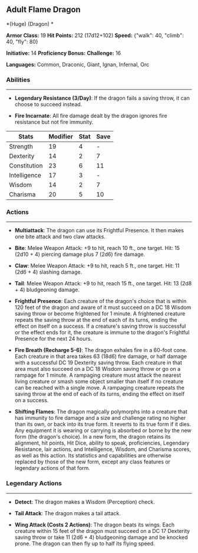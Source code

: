 ## Adult Flame Dragon
*(Huge) (Dragon) *

**Armor Class:** 19
**Hit Points:** 212 (17d12+102)
**Speed:** {"walk": 40, "climb": 40, "fly": 80}

**Initiative:** 14
**Proficiency Bonus:**
**Challenge:** 16

**Languages:** Common, Draconic, Giant, Ignan, Infernal, Orc

### Abilities
 --- 
- **Legendary Resistance (3/Day)**: If the dragon fails a saving throw, it can choose to succeed instead.

- **Fire Incarnate**: All fire damage dealt by the dragon ignores fire resistance but not fire immunity.



| Stats | Modifier | Stat | Save
| ---- | ---- | ---- | ---- |
| Strength | 19 | 4 | - |
| Dexterity | 14 | 2 | 7 |
| Constitution | 23 | 6 | 11 |
| Intelligence | 17 | 3 | - |
| Wisdom | 14 | 2 | 7 |
| Charisma | 20 | 5 | 10 |

### Actions
 --- 
- **Multiattack**: The dragon can use its Frightful Presence. It then makes one bite attack and two claw attacks.

- **Bite**: Melee Weapon Attack: +9 to hit, reach 10 ft., one target. Hit: 15 (2d10 + 4) piercing damage plus 7 (2d6) fire damage.

- **Claw**: Melee Weapon Attack: +9 to hit, reach 5 ft., one target. Hit: 11 (2d6 + 4) slashing damage.

- **Tail**: Melee Weapon Attack: +9 to hit, reach 15 ft., one target. Hit: 13 (2d8 + 4) bludgeoning damage.

- **Frightful Presence**: Each creature of the dragon's choice that is within 120 feet of the dragon and aware of it must succeed on a DC 18 Wisdom saving throw or become frightened for 1 minute. A frightened creature repeats the saving throw at the end of each of its turns, ending the effect on itself on a success. If a creature's saving throw is successful or the effect ends for it, the creature is immune to the dragon's Frightful Presence for the next 24 hours.

- **Fire Breath (Recharge 5-6)**: The dragon exhales fire in a 60-foot cone. Each creature in that area takes 63 (18d6) fire damage, or half damage with a successful DC 19 Dexterity saving throw. Each creature in that area must also succeed on a DC 18 Wisdom saving throw or go on a rampage for 1 minute. A rampaging creature must attack the nearest living creature or smash some object smaller than itself if no creature can be reached with a single move. A rampaging creature repeats the saving throw at the end of each of its turns, ending the effect on itself on a success.

- **Shifting Flames**: The dragon magically polymorphs into a creature that has immunity to fire damage and a size and challenge rating no higher than its own, or back into its true form. It reverts to its true form if it dies. Any equipment it is wearing or carrying is absorbed or borne by the new form (the dragon's choice). In a new form, the dragon retains its alignment, hit points, Hit Dice, ability to speak, proficiencies, Legendary Resistance, lair actions, and Intelligence, Wisdom, and Charisma scores, as well as this action. Its statistics and capabilities are otherwise replaced by those of the new form, except any class features or legendary actions of that form.

### Legendary Actions
 --- 
- **Detect**: The dragon makes a Wisdom (Perception) check.

- **Tail Attack**: The dragon makes a tail attack.

- **Wing Attack (Costs 2 Actions)**: The dragon beats its wings. Each creature within 15 feet of the dragon must succeed on a DC 17 Dexterity saving throw or take 11 (2d6 + 4) bludgeoning damage and be knocked prone. The dragon can then fly up to half its flying speed.

